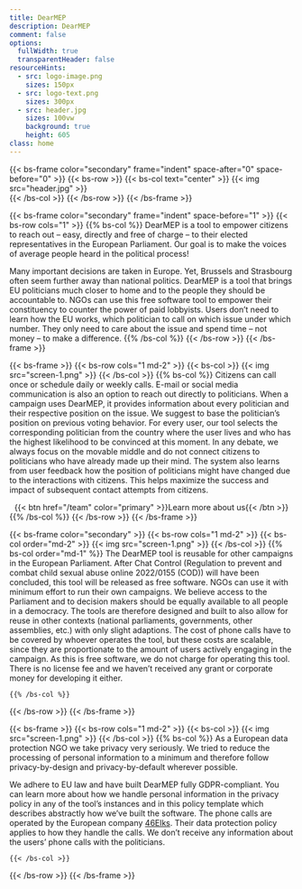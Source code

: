 ```yaml
---
title: DearMEP
description: DearMEP
comment: false
options:
  fullWidth: true
  transparentHeader: false
resourceHints:
  - src: logo-image.png
    sizes: 150px
  - src: logo-text.png
    sizes: 300px
  - src: header.jpg
    sizes: 100vw
    background: true
    height: 605
class: home
---
```

{{< bs-frame color="secondary" frame="indent" space-after="0" space-before="0" >}}
  {{< bs-row >}}
    {{< bs-col text="center" >}}
      {{< img src="header.jpg" >}}<br />
    {{< /bs-col >}}
  {{< /bs-row >}}
{{< /bs-frame >}}

{{< bs-frame color="secondary" frame="indent" space-before="1" >}}
  {{< bs-row cols="1" >}}
    {{% bs-col %}}
DearMEP is a tool to empower citizens to reach out – easy, directly and free of charge – to their elected representatives in the European Parliament. Our goal is to make the voices of average people heard in the political process!

Many important decisions are taken in Europe. Yet, Brussels and Strasbourg often seem further away than national politics. DearMEP is a tool that brings EU politicians much closer to home and to the people they should be accountable to. NGOs can use this free software tool to empower their constituency to counter the power of paid lobbyists. Users don’t need to learn how the EU works, which politician to call on which issue under which number. They only need to care about the issue and spend time – not money – to make a difference.
    {{% /bs-col %}}
  {{< /bs-row >}}
{{< /bs-frame >}}

{{< bs-frame >}}
  {{< bs-row cols="1 md-2" >}}
    {{< bs-col >}}
      {{< img src="screen-1.png" >}}
    {{< /bs-col >}}
    {{% bs-col %}}
Citizens can call once or schedule daily or weekly calls. E-mail or social media communication is also an option to reach out directly to politicians. When a campaign uses DearMEP, it provides information about every politician and their respective position on the issue. We suggest to base the politician’s position on previous voting behavior. For every user, our tool selects the corresponding politician from the country where the user lives and who has the highest likelihood to be convinced at this moment. In any debate, we always focus on the movable middle and do not connect citizens to politicians who have already made up their mind. The system also learns from user feedback how the position of politicians might have changed due to the interactions with citizens. This helps maximize the success and impact of subsequent contact attempts from citizens.

<div align="center">{{< btn href="/team" color="primary" >}}Learn more about us{{< /btn >}}</div>
    {{% /bs-col %}}
  {{< /bs-row >}}
{{< /bs-frame >}}

{{< bs-frame color="secondary" >}}
  {{< bs-row cols="1 md-2" >}}
    {{< bs-col order="md-2" >}}
      {{< img src="screen-1.png" >}}
    {{< /bs-col >}}
    {{% bs-col order="md-1" %}}
The DearMEP tool is reusable for other campaigns in the European Parliament. After Chat Control (Regulation to prevent and combat child sexual abuse online 2022/0155 (COD)) will have been concluded, this tool will be released as free software. NGOs can use it with minimum effort to run their own campaigns. We believe access to the Parliament and to decision makers should be equally available to all people in a democracy. The tools are therefore designed and built to also allow for reuse in other contexts (national parliaments, governments, other assemblies, etc.) with only slight adaptions. The cost of phone calls have to be covered by whoever operates the tool, but these costs are scalable, since they are proportionate to the amount of users actively engaging in the campaign. As this is free software, we do not charge for operating this tool. There is no license fee and we haven’t received any grant or corporate money for developing it either.

<!-- <div align="center">{{< btn href="/imprint" color="primary" >}}You can use this tool now for stopping the EU from scanning your private messages{{< /btn >}}</div> -->
    {{% /bs-col %}}
  {{< /bs-row >}}
{{< /bs-frame >}}

{{< bs-frame >}}
  {{< bs-row cols="1 md-2" >}}
    {{< bs-col >}}
      {{< img src="screen-1.png" >}}
    {{< /bs-col >}}
    {{% bs-col %}}
As a European data protection NGO we take privacy very seriously. We tried to reduce the processing of personal information to a minimum and therefore follow privacy-by-design and privacy-by-default wherever possible.

We adhere to EU law and have built DearMEP fully GDPR-compliant. You can learn more about how we handle personal information in the privacy policy in any of the tool’s instances and in this policy template which describes abstractly how we’ve built the software<link to privacy policy>. The phone calls are operated by the European company [46Elks](https://46elks.com/). Their data protection policy applies to how they handle the calls. We don’t receive any information about the users’ phone calls with the politicians.

<!-- <div align="center">{{< btn href="/privacy" color="primary" >}}Privacy Policy{{< /btn >}}</div> -->
    {{< /bs-col >}}
  {{< /bs-row >}}
{{< /bs-frame >}}
